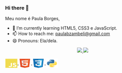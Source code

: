 ### Hi there 👋
Meu nome é Paula Borges,

- 🌱 I’m currently learning  HTML5, CSS3 e JavaScript.
- 📫 How to reach me: paulabzambeli@gmail.com
- 😄 Pronouns: Ela/dela.


<div align="center">
  <a href="https://github.com/paulagmborges">
  <img height="180em" src="https://github-readme-stats.vercel.app/api?username=paulagmborges&show_icons=true&theme=dracula&include_all_commits=true&count_private=true"/>
  <img height="180em" src="https://github-readme-stats.vercel.app/api/top-langs/?username=paulagmborges&layout=compact&langs_count=7&theme=dracula"/>
</div>

  
  <div style="display: inline_block"><br>
  <img align="center" alt="paula-Js" height="30" width="40" src="https://raw.githubusercontent.com/devicons/devicon/master/icons/javascript/javascript-plain.svg">
  <img align="center" alt="paula-HTML" height="30" width="40" src="https://raw.githubusercontent.com/devicons/devicon/master/icons/html5/html5-original.svg">
  <img align="center" alt="paula-CSS" height="30" width="40" src="https://raw.githubusercontent.com/devicons/devicon/master/icons/css3/css3-original.svg">
  <img align="center" alt="paula-Python" height="30" width="40" src="https://raw.githubusercontent.com/devicons/devicon/master/icons/python/python-original.svg">
  
</div>
  
